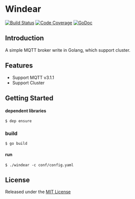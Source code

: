 # Windear

[![Build Status](https://travis-ci.org/SevenIOT/windear.svg?branch=master)](https://travis-ci.org/SevenIOT/windear)
[![Code Coverage](https://codecov.io/gh/SevenIOT/windear/branch/master/graph/badge.svg)](https://codecov.io/gh/SevenIOT/windear)
[![GoDoc](https://godoc.org/github.com/SevenIOT/windear?status.svg)](https://godoc.org/github.com/SevenIOT/windear)

## Introduction

A simple MQTT broker write in Golang, which support cluster.

## Features

* Support MQTT v3.1.1
* Support Cluster

## Getting Started

#### dependent libraries
```
$ dep ensure
```

### build
```
$ go build
```

#### run
```
$ ./windear -c conf/config.yaml
```

## License

Released under the [MIT License](https://github.com/SevenIOT/windear/blob/master/License)